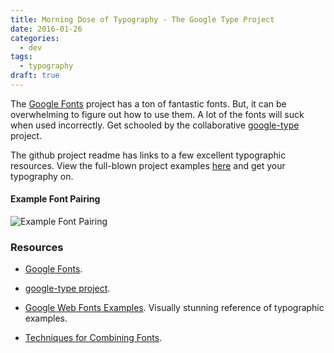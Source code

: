 ```yaml
---
title: Morning Dose of Typography - The Google Type Project
date: 2016-01-26
categories:
  - dev
tags:
  - typography
draft: true
---
```


The [Google Fonts](https://www.google.com/fonts) project has a ton of fantastic fonts. But, it can be overwhelming to
figure out how to use them. A lot of the fonts will suck when used incorrectly. Get schooled by the collaborative
[google-type](https://github.com/femmebot/google-type) project.<!--more-->


The github project readme has links to a few excellent typographic resources. View the full-blown project examples
[here](https://femmebot.github.io/google-type/) and get your typography on.

#### Example Font Pairing

![Example Font Pairing](/image/font-example.png)


### Resources


- [Google Fonts](https://www.google.com/fonts).


- [google-type project](https://github.com/femmebot/google-type).


- [Google Web Fonts Examples](https://femmebot.github.io/google-type/). Visually stunning reference of typographic examples.


- [Techniques for Combining Fonts](http://www.typography.com/techniques/).
